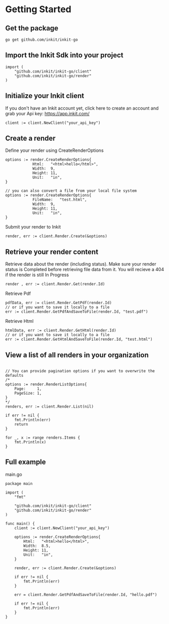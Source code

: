 # Getting Started

## Get the package
`go get github.com/inkit/inkit-go`

## Import the Inkit Sdk into your project
```golang
import (
	"github.com/inkit/inkit-go/client"
	"github.com/inkit/inkit-go/render"
)
```

## Initialize your Inkit client
If you don't have an Inkit account yet, click here to create an account and grab your Api key: https://app.inkit.com/
```golang
client := client.NewClient("your_api_key")
```

## Create a render
Define your render using CreateRenderOptions
```golang
options := render.CreateRenderOptions{
			Html:   "<html>hello</html>",
			Width:  9,
			Height: 11,
			Unit:   "in",
}

// you can also convert a file from your local file system
options := render.CreateRenderOptions{
			FileName:   "test.html",
			Width:  9,
			Height: 11,
			Unit:   "in",
}
```
Submit your render to Inkit
```golang
render, err := client.Render.Create(&options)
```

## Retrieve your render content

Retrieve data about the render (including status). Make sure your render status is Completed before retrieving file data from it. You will recieve a 404 if the render is still In Progress
```golang
render , err := client.Render.Get(render.Id)
```

Retrieve Pdf
```golang
pdfData, err := client.Render.GetPdf(render.Id)
// or if you want to save it locally to a file
err := client.Render.GetPdfAndSaveToFile(render.Id, "test.pdf")
```

Retrieve Html
```golang
htmlData, err := client.Render.GetHtml(render.Id)
// or if you want to save it locally to a file
err := client.Render.GetHtmlAndSaveToFile(render.Id, "test.html")
```

## View a list of all renders in your organization

```golang

// You can provide pagination options if you want to overwrite the defaults
/*
options := render.RenderListOptions{
	Page:     1,
	PageSize: 1,
}
*/
renders, err := client.Render.List(nil)

if err != nil {
	fmt.Println(err)
	return
}

for _, x := range renders.Items {
	fmt.Println(x)
}

```


## Full example

main.go
```golang
package main

import (
	"fmt"

	"github.com/inkit/inkit-go/client"
	"github.com/inkit/inkit-go/render"
)

func main() {
	client := client.NewClient("your_api_key")

	options := render.CreateRenderOptions{
		Html:   "<html>hello</html>",
		Width:  8.5,
		Height: 11,
		Unit:   "in",
	}

	render, err := client.Render.Create(&options)

	if err != nil {
		fmt.Println(err)
	}

	err = client.Render.GetPdfAndSaveToFile(render.Id, "hello.pdf")

	if err != nil {
		fmt.Println(err)
	}
}
```
